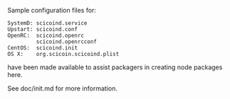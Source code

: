 Sample configuration files for:
```
SystemD: scicoind.service
Upstart: scicoind.conf
OpenRC:  scicoind.openrc
         scicoind.openrcconf
CentOS:  scicoind.init
OS X:    org.scicoin.scicoind.plist
```
have been made available to assist packagers in creating node packages here.

See doc/init.md for more information.
